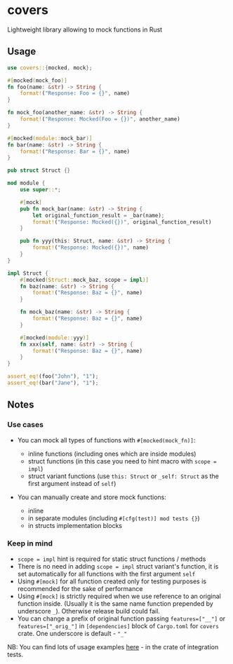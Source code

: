 # covers #
Lightweight library allowing to mock functions in Rust

## Usage ##
```rust
use covers::{mocked, mock};

#[mocked(mock_foo)]
fn foo(name: &str) -> String {
    format!("Response: Foo = {}", name)
}

fn mock_foo(another_name: &str) -> String {
    format!("Response: Mocked(Foo = {})", another_name)
}

#[mocked(module::mock_bar)]
fn bar(name: &str) -> String {
    format!("Response: Bar = {}", name)
}

pub struct Struct {}

mod module {
    use super::*;

    #[mock]
    pub fn mock_bar(name: &str) -> String {
        let original_function_result = _bar(name);
        format!("Response: Mocked({})", original_function_result)
    }

    pub fn yyy(this: Struct, name: &str) -> String {
        format!("Response: Mocked({})", name)
    }
}

impl Struct {
    #[mocked(Struct::mock_baz, scope = impl)]
    fn baz(name: &str) -> String {
        format!("Response: Baz = {}", name)
    }

    fn mock_baz(name: &str) -> String {
        format!("Response: Baz = {}", name)
    }

    #[mocked(module::yyy)]
    fn xxx(self, name: &str) -> String {
        format!("Response: Baz = {}", name)
    }
}

assert_eq!(foo("John"), "1");
assert_eq!(bar("Jane"), "1");
```

## Notes ##

### Use cases ###
* You can mock all types of functions with `#[mocked(mock_fn)]`:
    * inline functions (including ones which are inside modules)
    * struct functions (in this case you need to hint macro with `scope = impl`)
    * struct variant functions (use `this: Struct` or `_self: Struct` as the first argument instead of `self`)
    
* You can manually create and store mock functions:
    * inline
    * in separate modules (including `#[cfg(test)] mod tests {}`)
    * in structs implementation blocks
    
### Keep in mind ###
* `scope = impl` hint is required for static struct functions / methods
* There is no need in adding `scope = impl` struct variant's function, 
  it is set automatically for all functions with the first argument `self`
* Using `#[mock]` for all function created only for testing purposes is recommended 
  for the sake of performance
* Using `#[mock]` is strictly required when we use reference to an original function 
  inside. (Usually it is the same name function prepended by underscore `_`). Otherwise release build could fail.
* You can change a prefix of original function passing `features=["__"]` or `features=["_orig_"]`
  in `[dependencies]` block of `Cargo.toml` for `covers` crate. One underscore is default - `"_"`
 
NB: You can find lots of usage examples [here](https://github.com/reanimatorzon/covers/blob/master/covers_it/src/main.rs) -
in the crate of integration tests.     

 
